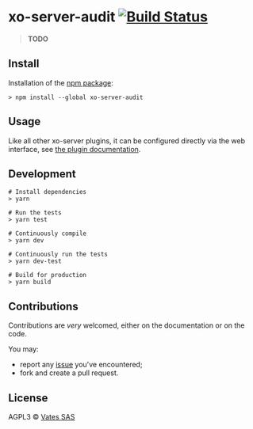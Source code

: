 # xo-server-audit [![Build Status](https://api.travis-ci.org/vatesfr/xo-server-audit.png?branch=master)](https://travis-ci.org/vatesfr/xen-orchestra)

> **TODO**

## Install

Installation of the [npm package](https://npmjs.org/package/xo-server-audit):

```
> npm install --global xo-server-audit
```

## Usage

Like all other xo-server plugins, it can be configured directly via
the web interface, see [the plugin documentation](https://xen-orchestra.com/docs/plugins.html).

## Development

```
# Install dependencies
> yarn

# Run the tests
> yarn test

# Continuously compile
> yarn dev

# Continuously run the tests
> yarn dev-test

# Build for production
> yarn build
```

## Contributions

Contributions are _very_ welcomed, either on the documentation or on
the code.

You may:

- report any [issue](https://github.com/vatesfr/xen-orchestra/issues)
  you've encountered;
- fork and create a pull request.

## License

AGPL3 © [Vates SAS](http://vates.fr)
